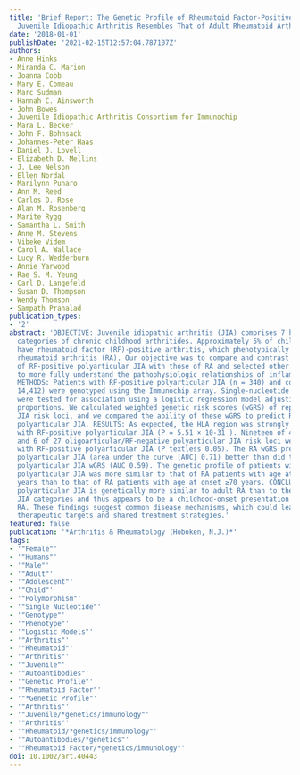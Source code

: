 ```yaml
---
title: 'Brief Report: The Genetic Profile of Rheumatoid Factor-Positive Polyarticular
  Juvenile Idiopathic Arthritis Resembles That of Adult Rheumatoid Arthritis'
date: '2018-01-01'
publishDate: '2021-02-15T12:57:04.787107Z'
authors:
- Anne Hinks
- Miranda C. Marion
- Joanna Cobb
- Mary E. Comeau
- Marc Sudman
- Hannah C. Ainsworth
- John Bowes
- Juvenile Idiopathic Arthritis Consortium for Immunochip
- Mara L. Becker
- John F. Bohnsack
- Johannes-Peter Haas
- Daniel J. Lovell
- Elizabeth D. Mellins
- J. Lee Nelson
- Ellen Nordal
- Marilynn Punaro
- Ann M. Reed
- Carlos D. Rose
- Alan M. Rosenberg
- Marite Rygg
- Samantha L. Smith
- Anne M. Stevens
- Vibeke Videm
- Carol A. Wallace
- Lucy R. Wedderburn
- Annie Yarwood
- Rae S. M. Yeung
- Carl D. Langefeld
- Susan D. Thompson
- Wendy Thomson
- Sampath Prahalad
publication_types:
- '2'
abstract: 'OBJECTIVE: Juvenile idiopathic arthritis (JIA) comprises 7 heterogeneous
  categories of chronic childhood arthritides. Approximately 5% of children with JIA
  have rheumatoid factor (RF)-positive arthritis, which phenotypically resembles adult
  rheumatoid arthritis (RA). Our objective was to compare and contrast the genetics
  of RF-positive polyarticular JIA with those of RA and selected other JIA categories,
  to more fully understand the pathophysiologic relationships of inflammatory arthropathies.
  METHODS: Patients with RF-positive polyarticular JIA (n = 340) and controls (n =
  14,412) were genotyped using the Immunochip array. Single-nucleotide polymorphisms
  were tested for association using a logistic regression model adjusting for admixture
  proportions. We calculated weighted genetic risk scores (wGRS) of reported RA and
  JIA risk loci, and we compared the ability of these wGRS to predict RF-positive
  polyarticular JIA. RESULTS: As expected, the HLA region was strongly associated
  with RF-positive polyarticular JIA (P = 5.51 × 10-31 ). Nineteen of 44 RA risk loci
  and 6 of 27 oligoarticular/RF-negative polyarticular JIA risk loci were associated
  with RF-positive polyarticular JIA (P textless 0.05). The RA wGRS predicted RF-positive
  polyarticular JIA (area under the curve [AUC] 0.71) better than did the oligoarticular/RF-negative
  polyarticular JIA wGRS (AUC 0.59). The genetic profile of patients with RF-positive
  polyarticular JIA was more similar to that of RA patients with age at onset 16-29
  years than to that of RA patients with age at onset ≥70 years. CONCLUSION: RF-positive
  polyarticular JIA is genetically more similar to adult RA than to the most common
  JIA categories and thus appears to be a childhood-onset presentation of autoantibody-positive
  RA. These findings suggest common disease mechanisms, which could lead to novel
  therapeutic targets and shared treatment strategies.'
featured: false
publication: '*Arthritis & Rheumatology (Hoboken, N.J.)*'
tags:
- '"Female"'
- '"Humans"'
- '"Male"'
- '"Adult"'
- '"Adolescent"'
- '"Child"'
- '"Polymorphism"'
- '"Single Nucleotide"'
- '"Genotype"'
- '"Phenotype"'
- '"Logistic Models"'
- '"Arthritis"'
- '"Rheumatoid"'
- '"Arthritis"'
- '"Juvenile"'
- '"Autoantibodies"'
- '"Genetic Profile"'
- '"Rheumatoid Factor"'
- '"*Genetic Profile"'
- '"Arthritis"'
- '"Juvenile/*genetics/immunology"'
- '"Arthritis"'
- '"Rheumatoid/*genetics/immunology"'
- '"Autoantibodies/*genetics"'
- '"Rheumatoid Factor/*genetics/immunology"'
doi: 10.1002/art.40443
---
```


